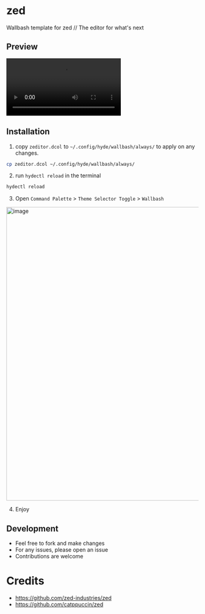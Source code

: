# zed

Wallbash template for zed // The editor for what's next

## Preview

![zed](assets/preview.mp4)

## Installation

1. copy `zeditor.dcol` to `~/.config/hyde/wallbash/always/` to apply on any changes.

```bash
cp zeditor.dcol ~/.config/hyde/wallbash/always/
```

2. run `hydectl reload` in the terminal

```bash
hydectl reload
```

3. Open `Command Palette` > `Theme Selector Toggle` > `Wallbash` 
<img width="1366" height="768" alt="image" src="https://github.com/user-attachments/assets/18ccc5cf-ae10-4d35-a670-07afe15ad2ec" />


4. Enjoy

## Development

- Feel free to fork and make changes
- For any issues, please open an issue
- Contributions are welcome

# Credits

- https://github.com/zed-industries/zed
- https://github.com/catppuccin/zed
